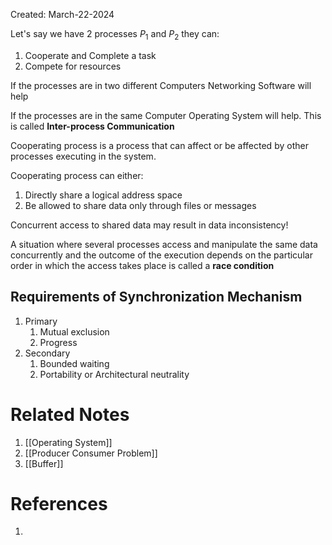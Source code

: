 Created: March-22-2024

Let's say we have 2 processes $P_1$ and $P_2$ they can:

1. Cooperate and Complete a task
2. Compete for resources

If the processes are in two different Computers Networking Software will help

If the processes are in the same Computer Operating System will help. This is called **Inter-process Communication**

Cooperating process is a process that can affect or be affected by other processes executing in the system.

Cooperating process can either:

1. Directly share a logical address space
2. Be allowed to share data only through files or messages

Concurrent access to shared data may result in data inconsistency!

A situation where several processes access and manipulate the same data concurrently and the outcome of the execution depends on the particular order in which the access takes place is called a **race condition**
## Requirements of Synchronization Mechanism

1. Primary
	1. Mutual exclusion
	2. Progress
2. Secondary
	1. Bounded waiting
	2. Portability or Architectural neutrality

# Related Notes

1. [[Operating System]]
2. [[Producer Consumer Problem]]
3. [[Buffer]]
# References

1. 